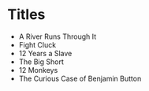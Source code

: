# Titles

* A River Runs Through It
* Fight Cluck
* 12 Years a Slave
* The Big Short
* 12 Monkeys
* The Curious Case of Benjamin Button
